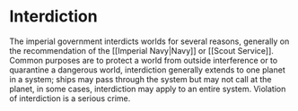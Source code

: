 # Interdiction

The imperial government interdicts worlds for several reasons, generally on the recommendation of the [[Imperial Navy|Navy]] or [[Scout Service]]. Common purposes are to protect a world from outside interference or to quarantine a dangerous world, interdiction generally extends to one planet in a system; ships may pass through the system but may not call at the planet, in some cases, interdiction may apply to an entire system. Violation of interdiction is a serious crime.